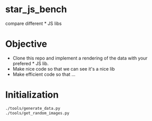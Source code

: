 # star_js_bench

compare different * JS libs

# Objective

+ Clone this repo and implement a rendering of the data with your prefered * JS lib.
+ Make nice code so that we can see it's a nice lib
+ Make efficient code so that ...

# Initialization

~~~ bash
./tools/generate_data.py
./tools/get_random_images.py
~~~
